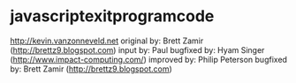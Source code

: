 # javascriptexitprogramcode
http://kevin.vanzonneveld.net
original by: Brett Zamir (http://brettz9.blogspot.com)
input by: Paul
bugfixed by: Hyam Singer (http://www.impact-computing.com/)
improved by: Philip Peterson
bugfixed by: Brett Zamir (http://brettz9.blogspot.com)
